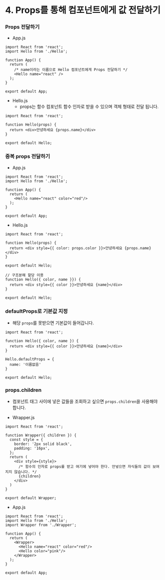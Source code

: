 # 4. Props를 통해 컴포넌트에게 값 전달하기

### 

### Props 전달하기

- App.js

```react
import React from 'react';
import Hello from './Hello';

function App() {
  return (
    /* name이라는 이름으로 Hello 컴포넌트에게 Props 전달하기 */  
    <Hello name="react" />
  );
}

export default App;
```



- Hello.js
  - props는 함수 컴포넌트 함수 인자로 받을 수 있으며 객체 형태로 전달 됩니다.

```react
import React from 'react';

function Hello(props) {
  return <div>안녕하세요 {props.name}</div>
}

export default Hello;
```



### 중복 props 전달하기

- App.js

```react
import React from 'react';
import Hello from './Hello';

function App() {
  return (
    <Hello name="react" color="red"/>
  );
}

export default App;
```



- Hello.js

```react
import React from 'react';

function Hello(props) {
  return <div style={{ color: props.color }}>안녕하세요 {props.name}</div>
}

export default Hello;

// 구조분해 할당 이용
function Hello({ color, name }}) {
  return <div style={{ color }}>안녕하세요 {name}</div>
}

export default Hello;
```



### defaultProps로 기본값 지정

- 해당 `props`를 못받으면 기본값이 들어갑니다.

```react
import React from 'react';

function Hello({ color, name }) {
  return <div style={{ color }}>안녕하세요 {name}</div>
}

Hello.defaultProps = {
  name: '이름없음'
}

export default Hello;
```



### props.children

- 컴포넌트 태그 사이에 넣은 값들을 조회하고 싶으면 `props.children`을 사용해야 합니다.

- Wrapper.js

```react
import React from 'react';

function Wrapper({ children }) {
  const style = {
    border: '2px solid black',
    padding: '16px',
  };
  return (
    <div style={style}>
      /* 함수의 인자로 props를 받고 여기에 넣어야 한다. 안넣으면 자식들의 값이 보여지지 않습니다. */
      {children}
    </div>
  )
}

export default Wrapper;
```

- App.js

```react
import React from 'react';
import Hello from './Hello';
import Wrapper from './Wrapper';

function App() {
  return (
    <Wrapper>
      <Hello name="react" color="red"/>
      <Hello color="pink"/>
    </Wrapper>
  );
}

export default App;
```

